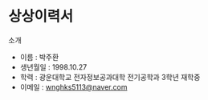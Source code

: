 # 상상이력서

소개
* 이름 : 박주환
* 생년월일 : 1998.10.27
* 학력 : 광운대학교 전자정보공과대학 전기공학과 3학년 재학중
* 이메일 : wnghks5113@naver.com
